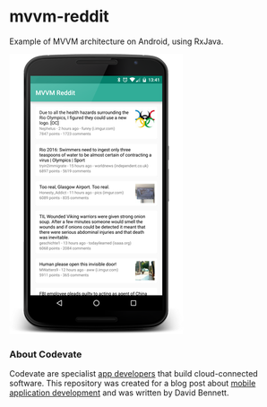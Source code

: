 # mvvm-reddit

Example of MVVM architecture on Android, using RxJava.

![App screenshot](https://github.com/Codevate/mvvm-reddit/raw/master/images/screenshot.png)

### About Codevate
Codevate are specialist [app developers](https://www.codevate.com/) that build cloud-connected software. This repository was created for a blog post about [mobile application development](https://www.codevate.com/services/mobile-app-development) and was written by David Bennett.
